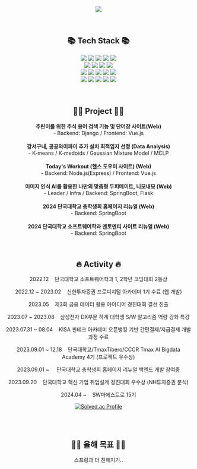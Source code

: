 <!--
**kjungw1025/kjungw1025** is a ✨ _special_ ✨ repository because its `README.md` (this file) appears on your GitHub profile.

Here are some ideas to get you started:

- 🔭 I’m currently working on ...
- 🌱 I’m currently learning ...
- 👯 I’m looking to collaborate on ...
- 🤔 I’m looking for help with ...
- 💬 Ask me about ...
- 📫 How to reach me: ...
- 😄 Pronouns: ...
- ⚡ Fun fact: ...
-->
<div align=center>
	<img src="https://capsule-render.vercel.app/api?type=waving&color=auto&height=200&section=header&text=JungWoo%20Github!&fontSize=60" />	
</div>
  
<br>
<br>

<div align="center">
  <h2>📚 Tech Stack 📚</h2>
  <img src="https://img.shields.io/badge/C-A8B9CC?style=for-the-badge&logo=C&logoColor=white"/>
  <img src="https://img.shields.io/badge/C++-00599C?style=for-the-badge&logo=C%2B%2B&logoColor=white"/>
  <img src="https://img.shields.io/badge/javascript-F7DF1E?style=for-the-badge&logo=javascript&logoColor=black"/>
  <img src="https://img.shields.io/badge/Java-007396?style=for-the-badge&logo=Conda-Forge&logoColor=white"/>
  <img src="https://img.shields.io/badge/Python-3776AB?style=for-the-badge&logo=Python&logoColor=white"/></br>
  <img src="https://img.shields.io/badge/mysql-4479A1?style=for-the-badge&logo=mysql&logoColor=white">
  <img src="https://img.shields.io/badge/Tibero-ffffff?style=for-the-badge&logo=data:image/png;base64,iVBORw0KGgoAAAANSUhEUgAAABAAAAAQCAYAAAAf8/9hAAAA/0lEQVR4AWNABrLMrAoKLKwqyFiGmUWegRjAzcjE81Ba5c9TaZX/yHipsNQOogywZud0QmhE4AJeoVqiDAApxGaADTunM1EGLBGW2o6u+ZGM6n9uh7KHDE41DzCwXckVFANOSCg8uCat9PmGnNZ/GF6vZvufwbsXO7bIPIDpDAWbHJAkUVjDpxPTAGEVRwZFuwIwtim6gKFJJ2gqXJ5XQht/oNiXXsMwgJ1XnIEowMLBx+Dd/Q9ZMzjgiAYiqs4YthvFrSLeABXnSgwDlBxKiDfAJHEDhgFCijbEG+DS8BxFs2fXHwZmNi7iNHMKyKLbDo5SooGkXghm/IfOxKUcAJN3wXKHOJQYAAAAAElFTkSuQmCC&logoColor=white" />
  <img src="https://img.shields.io/badge/Amazon%20DynamoDB-4053D6?style=for-the-badge&logo=Amazon%20DynamoDB&logoColor=white"/>
  <img src="https://img.shields.io/badge/Redis-DC382D?style=for-the-badge&logo=Redis&logoColor=white"></br>
  <img src="https://img.shields.io/badge/flask-%23000.svg?style=for-the-badge&logo=flask&logoColor=white">
  <img src="https://img.shields.io/badge/django-092E20?style=for-the-badge&logo=django&logoColor=white"/>
  <img src="https://img.shields.io/badge/Spring Boot-6DB33F?style=for-the-badge&logo=spring boot&logoColor=white"> 
  <img src="https://img.shields.io/badge/Express-000000?style=for-the-badge&logo=Express&logoColor=white"/>
  <img src="https://img.shields.io/badge/Vue.js-4FC08D?style=for-the-badge&logo=Vue.js&logoColor=white"/></br>
  <img src="https://img.shields.io/badge/Amazon AWS-232F3E?style=for-the-badge&logo=amazonaws&logoColor=white"/>
  <img src="https://img.shields.io/badge/linux-FCC624?style=for-the-badge&logo=linux&logoColor=black"/>
  <img src="https://img.shields.io/badge/NGINX-009639?style=for-the-badge&logo=NGINX&logoColor=white" />
  <img src="https://img.shields.io/badge/Docker-2496ED?style=for-the-badge&logo=Docker&logoColor=white"/>
  <img src="https://img.shields.io/badge/Apache Kafka-%3333333.svg?style=for-the-badge&logo=Apache Kafka&logoColor=white"> 
</div>

<br>
<br>

<div align="center">
  <h2>👨‍🏫 Project 👨‍🏫</h2>
  <b>주린이를 위한 주식 용어 검색 기능 및 단어장 사이트(Web)</b></br>
  - Backend: Django / Frontend: Vue.js</br></br>
  <b>강서구내, 공공와이파이 추가 설치 최적입지 선정 (Data Analysis)</b><br>
  - K-means / K-medoids / Gaussian Mixture Model / MCLP</br></br>
  <b>Today's Workout (헬스 도우미 사이트) (Web)</b></br>
  - Backend: Node.js(Express) / Frontend: Vue.js</br></br>
  <b>이미지 인식 AI를 활용한 나만의 맞춤형 두피메이트, 니모내모 (Web)</b></br>
  - Leader / Infra / Backend: SpringBoot, Flask</br></br>
  <b>2024 단국대학교 총학생회 홈페이지 리뉴얼 (Web)</b></br>
  - Backend: SpringBoot</br></br>
  <b>2024 단국대학교 소프트웨어학과 멘토멘티 사이트 리뉴얼 (Web)</b></br>
  - Backend: SpringBoot
</div>

<br>
<br>

<div align="center">
  <h2>🔥 Activity 🔥</h2>
  
  2022.12&nbsp;&nbsp;&nbsp;&nbsp;단국대학교 소프트웨어학과 1, 2학년 코딩대회 2등상

  2022.12 ~ 2023.02&nbsp;&nbsp;&nbsp;&nbsp;신한투자증권 프로디지털 아카데미 1기 수료 (웹 개발)

  2023.05&nbsp;&nbsp;&nbsp;&nbsp;제3회 금융 데이터 활용 아이디어 경진대회 결선 진출
  
  2023.07 ~ 2023.08&nbsp;&nbsp;&nbsp;&nbsp;삼성전자 DX부문 하계 대학생 S/W 알고리즘 역량 강화 특강

  2023.07.31 ~ 08.04&nbsp;&nbsp;&nbsp;&nbsp;KISA 핀테크 아카데미 오픈뱅킹 기반 간편결제/지급결제 개발과정 수료

  2023.09.01 ~ 12.18&nbsp;&nbsp;&nbsp;&nbsp;단국대학교/TmaxTibero/CCCR Tmax AI Bigdata Academy 4기 (프로젝트 우수상)

  2023.09.01 ~ &nbsp;&nbsp;&nbsp;&nbsp;단국대학교 총학생회 홈페이지 리뉴얼 백엔드 개발 참여중

  2023.09.20&nbsp;&nbsp;&nbsp;&nbsp;단국대학교 혁신 기업 취업설계 경진대회 우수상 (NH투자증권 분석)

  2024.04 ~&nbsp;&nbsp;&nbsp;&nbsp;SW마에스트로 15기
  
  [![Solved.ac Profile](http://mazassumnida.wtf/api/v2/generate_badge?boj=rlawjddn4706)](https://solved.ac/rlawjddn4706/)
</div>

<br>
<br>

<div align="center">
  <h2>👨‍💻 올해 목표 👨‍💻</h2>
	스프링과 더 친해지기..
</div>
